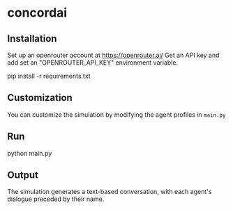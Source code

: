 # concordai

## Installation
Set up an openrouter account at https://openrouter.ai/ Get an API key and 
add set an "OPENROUTER_API_KEY" environment variable.

pip install -r requirements.txt

## Customization
You can customize the simulation by modifying the agent profiles in `main.py`

## Run
python main.py

## Output
The simulation generates a text-based conversation, with each agent's dialogue preceded by their name.
